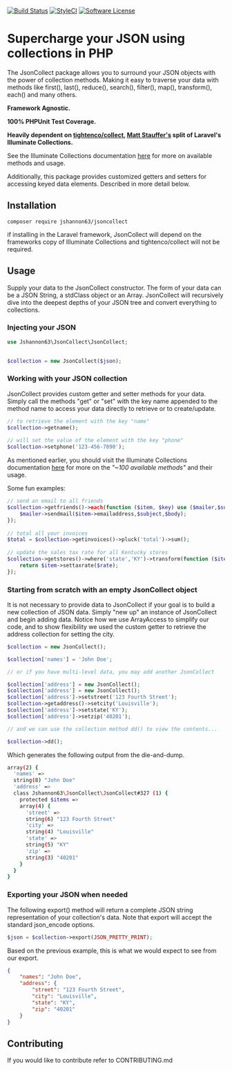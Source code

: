 [![Build Status](https://travis-ci.org/jshannon63/jsoncollect.svg?branch=master)](https://travis-ci.org/jshannon63/jsoncollect)
[![StyleCI](https://styleci.io/repos/113889574/shield?branch=master)](https://styleci.io/repos/113889574)
[![Software License](https://img.shields.io/badge/license-MIT-brightgreen.svg?style=flat-square)](LICENSE.md)


# Supercharge your JSON using collections in PHP  

The JsonCollect package allows you to surround your JSON objects with the power of collection methods. Making it easy to traverse your data with methods like first(), last(), reduce(), search(), filter(), map(), transform(), each() and many others.

__Framework Agnostic.__

__100% PHPUnit Test Coverage.__
  
__Heavily dependent on [tightenco/collect](https://github.com/tightenco/collect), [Matt Stauffer's](https://twitter.com/stauffermatt) split of Laravel's Illuminate Collections.__

See the Illuminate Collections documentation [here](https://laravel.com/docs/5.5/collections#available-methods) for more on available methods and usage.
  
Additionally, this package provides customized getters and setters for accessing keyed data elements. Described in more detail below.
## Installation
```
composer require jshannon63/jsoncollect  
```
if installing in the Laravel framework, JsonCollect will depend on the frameworks copy of Illuminate Collections and tightenco/collect will not be required.
## Usage

Supply your data to the JsonCollect constructor. The form of your 
data can be a JSON String, a stdClass object or an Array. JsonCollect 
will recursively dive into the deepest depths of your JSON tree 
and convert everything to collections.
### Injecting your JSON
```php
use Jshannon63\JsonCollect\JsonCollect;

 
$collection = new JsonCollect($json);  
```
### Working with your JSON collection

JsonCollect provides custom getter and setter methods for your data. Simply call the methods "get" or "set" with the key name appended to the method name to access your data directly to retrieve or to create/update. 

```php
// to retrieve the element with the key "name"
$collection->getname(); 
  
// will set the value of the element with the key "phone"
$collection->setphone('123-456-7890');  
```

As mentioned earlier, you should visit the Illuminate Collections documentation [here](https://laravel.com/docs/5.5/collections#available-methods) 
for more on the *"~100 available methods"* and their usage.
  
  Some fun examples:
```php
// send an email to all friends
$collection->getfriends()->each(function ($item, $key) use ($mailer,$subject,$body){
    $mailer->sendmail($item->emailaddress,$subject,$body);
});
  
// total all your invoices
$total = $collection->getinvoices()->pluck('total')->sum();
  
// update the sales tax rate for all Kentucky stores
$collection->getstores()->where('state','KY')->transform(function ($item, $key) use ($rate) {
    return $item->settaxrate($rate);
});
```

### Starting from scratch with an empty JsonCollect object 
It is not necessary to provide data to JsonCollect if your goal is to build a new collection of JSON data. Simply "new up" an instance of JsonCollect and begin adding data. Notice how we use ArrayAccess to simplify our code, and to show flexibility we used the custom getter to retrieve the address collection for setting the city.
```php
$collection = new JsonCollect();

$collection['names'] = 'John Doe';

// or if you have multi-level data, you may add another JsonCollect

$collection['address'] = new JsonCollect();
$collection['address'] = new JsonCollect();
$collection['address']->setstreet('123 Fourth Street');
$collection->getaddress()->setcity('Louisville');
$collection['address']->setstate('KY');
$collection['address']->setzip('40201');

// and we can use the collection method dd() to view the contents...

$collection->dd();
```
Which generates the following output from the die-and-dump.
```bash
array(2) {
  'names' =>
  string(8) "John Doe"
  'address' =>
  class Jshannon63\JsonCollect\JsonCollect#327 (1) {
    protected $items =>
    array(4) {
      'street' =>
      string(6) "123 Fourth Street"
      'city' =>
      string(4) "Louisville"
      'state' =>
      string(5) "KY"
      'zip' =>
      string(3) "40201"
    }
  }
}
```
### Exporting your JSON when needed
The following export() method will return a complete JSON string representation 
of your collection's data. Note that export will accept the standard json_encode options.
```php
$json = $collection->export(JSON_PRETTY_PRINT);
```
Based on the previous example, this is what we would expect to see from our export.
```json
{
    "names": "John Doe",
    "address": {
        "street": "123 Fourth Street",
        "city": "Louisville",
        "state": "KY",
        "zip": "40201"
    }
}
```
## Contributing

If you would like to contribute refer to CONTRIBUTING.md